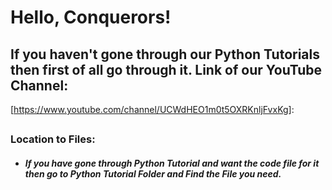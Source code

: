 # Hello, Conquerors!

## If you haven't gone through our Python Tutorials then first of all go through it. Link of our YouTube Channel: 

[https://www.youtube.com/channel/UCWdHEO1m0t5OXRKnljFvxKg]: 

##  

### Location to Files:

- ##### If you have gone through Python Tutorial and want the code file for it then go to Python Tutorial Folder and Find the File you need.
